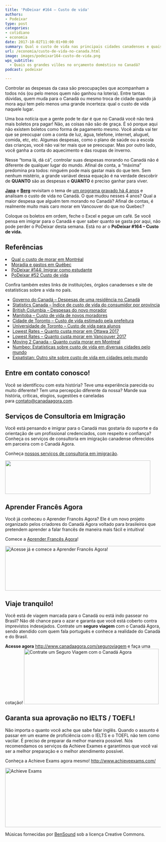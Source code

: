 ```yaml
---
title: 'PoDeixar #164 – Custo de vida'
authors:
- Podeixar
type: post
categories:
- cotidiano
- economia
date: 2017-10-02T11:00:01+00:00
summary: Qual o custo de vida nas principais cidades canadenses e quais os grandes vilões no orçamento doméstico no Canadá?
url: /economia/custo-de-vida-no-canada.html
image: images/podeixar164-custo-de-vida.png
wps_subtitle:
  - Quais os grandes vilões no orçamento doméstico no Canadá?
podcast: podeixar

---
```

Controlar as despesas da casa são preocupações que acompanham a todos nós (ou pelo menos quem não ganhou na loteria). Entre tantas dúvidas, quem muda para o Canadá ou mesmo troca de cidade quando já mora aqui tem pelo menos uma grande incerteza: qual o custo de vida naquele lugar.

Uma boa notícia que a gente pode te dar é que no Canadá você não terá mais boletos pra pagar! Não, as coisas não são de graça. É só porque aqui não existem boletos como forma de pagamento mesmo. Você ainda vai ter que se preocupar com a conta de luz, água, telefone, internet, aluguel, comida, etc, etc. Algumas despesas, como o plano de saúde ou a escola das crianças, você não vai ter mais que se preocupar. Mas por outro lado, você ganha a conta do aquecimento e das roupas de inverno.

Nesse &#8220;toma lá, dá cá&#8221;, controlar suas despesas morando no Canadá não é diferente de qualquer lugar do mundo. Afinal de conta, a &#8220;máxima&#8221; predomina pra todos: ninguém pode mais gastar mais do que tem. Sem nenhum mistério, a grande variável dessa equação é na verdade descobrir de **QUANTO** são as despesas e **QUANTO** é preciso ganhar para viver.

[**Japa**][1] e [**Berg**][2] revisitam o tema de [um programa gravado há 4 anos][3] e analisam o custo de vida no Canadá. O que mudou nesses 4 anos? Qual a maior despesa que alguém tem morando no Canadá? Afinal de contas, é realmente muito mais caro morar em Vancouver do que no Quebec?

Coloque os boletos em ordem, feche o Excel e pegue um café. Se você pensa em imigrar para o Canadá e quer saber quanto se gasta por aqui, não pode perder o PoDeixar desta semana. Está no ar o **PoDeixar #164 &#8211; Custo de vida.**



## Referências

<li data-wpview-marker="http%3A%2F%2Fwww.costofliving.welcomebc.cahttps%3A%2F%2Fwww.lowestrates.ca%2Fblog%2Fhow-much-it-costs-live-young-person-vancouver-2017https%3A%2F%2Fwww.numbeo.com%2Fhttps%3A%2F%2Fwww.expatistan.com%2Fhttps%3A%2F%2Fwww.lowestrates.ca%2Fblog%2Fhow-much-it-costs-live-young-person-ottawa-2017https%3A%2F%2Fmoving2canada.com%2Fliving-in-montreal%2Fhttps%3A%2F%2Fwww1.toronto.ca%2Fwps%2Fportal%2Fcontentonly%3Fvgnextoid%3D3e5eae0b7e612310VgnVCM1000003dd60f89RCRDhttps%3A%2F%2Fwww.studentlife.utoronto.ca%2Fhs%2Fliving-costshttps%3A%2F%2Fwww.livingin-canada.com%2Fliving-in-toronto.htmlhttps%3A%2F%2Fwww.gov.mb.ca%2Fjec%2Finvest%2Fbusfacts%2Fqu_oflife%2Fql_cl_overview.htmlhttp%3A%2F%2Fwww.statcan.gc.ca%2Ftables-tableaux%2Fsum-som%2Fl01%2Fcst01%2Fcpis01h-eng.htmhttp%3A%2F%2Fwww.cic.gc.ca%2Fenglish%2Fnewcomers%2Fbefore-cost-household.asp">
  <a href="https://www.canadaagora.com/alicinha/quanto-custa-morar-em-montreal.html">Qual o custo de morar em Montréal</a>
</li>
<li data-wpview-marker="http%3A%2F%2Fwww.costofliving.welcomebc.cahttps%3A%2F%2Fwww.lowestrates.ca%2Fblog%2Fhow-much-it-costs-live-young-person-vancouver-2017https%3A%2F%2Fwww.numbeo.com%2Fhttps%3A%2F%2Fwww.expatistan.com%2Fhttps%3A%2F%2Fwww.lowestrates.ca%2Fblog%2Fhow-much-it-costs-live-young-person-ottawa-2017https%3A%2F%2Fmoving2canada.com%2Fliving-in-montreal%2Fhttps%3A%2F%2Fwww1.toronto.ca%2Fwps%2Fportal%2Fcontentonly%3Fvgnextoid%3D3e5eae0b7e612310VgnVCM1000003dd60f89RCRDhttps%3A%2F%2Fwww.studentlife.utoronto.ca%2Fhs%2Fliving-costshttps%3A%2F%2Fwww.livingin-canada.com%2Fliving-in-toronto.htmlhttps%3A%2F%2Fwww.gov.mb.ca%2Fjec%2Finvest%2Fbusfacts%2Fqu_oflife%2Fql_cl_overview.htmlhttp%3A%2F%2Fwww.statcan.gc.ca%2Ftables-tableaux%2Fsum-som%2Fl01%2Fcst01%2Fcpis01h-eng.htmhttp%3A%2F%2Fwww.cic.gc.ca%2Fenglish%2Fnewcomers%2Fbefore-cost-household.asp">
  <a href="https://www.canadaagora.com/purenohotdog/moradia-e-gastos-em-quebec.html">Moradia e gastos em Québec</a>
</li>
<li data-wpview-marker="http%3A%2F%2Fwww.costofliving.welcomebc.cahttps%3A%2F%2Fwww.lowestrates.ca%2Fblog%2Fhow-much-it-costs-live-young-person-vancouver-2017https%3A%2F%2Fwww.numbeo.com%2Fhttps%3A%2F%2Fwww.expatistan.com%2Fhttps%3A%2F%2Fwww.lowestrates.ca%2Fblog%2Fhow-much-it-costs-live-young-person-ottawa-2017https%3A%2F%2Fmoving2canada.com%2Fliving-in-montreal%2Fhttps%3A%2F%2Fwww1.toronto.ca%2Fwps%2Fportal%2Fcontentonly%3Fvgnextoid%3D3e5eae0b7e612310VgnVCM1000003dd60f89RCRDhttps%3A%2F%2Fwww.studentlife.utoronto.ca%2Fhs%2Fliving-costshttps%3A%2F%2Fwww.livingin-canada.com%2Fliving-in-toronto.htmlhttps%3A%2F%2Fwww.gov.mb.ca%2Fjec%2Finvest%2Fbusfacts%2Fqu_oflife%2Fql_cl_overview.htmlhttp%3A%2F%2Fwww.statcan.gc.ca%2Ftables-tableaux%2Fsum-som%2Fl01%2Fcst01%2Fcpis01h-eng.htmhttp%3A%2F%2Fwww.cic.gc.ca%2Fenglish%2Fnewcomers%2Fbefore-cost-household.asp">
  <a href="https://www.canadaagora.com/podeixar/imigrar-como-estudante.html">PoDeixar #144: Imigrar como estudante</a>
</li>
<li data-wpview-marker="http%3A%2F%2Fwww.costofliving.welcomebc.cahttps%3A%2F%2Fwww.lowestrates.ca%2Fblog%2Fhow-much-it-costs-live-young-person-vancouver-2017https%3A%2F%2Fwww.numbeo.com%2Fhttps%3A%2F%2Fwww.expatistan.com%2Fhttps%3A%2F%2Fwww.lowestrates.ca%2Fblog%2Fhow-much-it-costs-live-young-person-ottawa-2017https%3A%2F%2Fmoving2canada.com%2Fliving-in-montreal%2Fhttps%3A%2F%2Fwww1.toronto.ca%2Fwps%2Fportal%2Fcontentonly%3Fvgnextoid%3D3e5eae0b7e612310VgnVCM1000003dd60f89RCRDhttps%3A%2F%2Fwww.studentlife.utoronto.ca%2Fhs%2Fliving-costshttps%3A%2F%2Fwww.livingin-canada.com%2Fliving-in-toronto.htmlhttps%3A%2F%2Fwww.gov.mb.ca%2Fjec%2Finvest%2Fbusfacts%2Fqu_oflife%2Fql_cl_overview.htmlhttp%3A%2F%2Fwww.statcan.gc.ca%2Ftables-tableaux%2Fsum-som%2Fl01%2Fcst01%2Fcpis01h-eng.htmhttp%3A%2F%2Fwww.cic.gc.ca%2Fenglish%2Fnewcomers%2Fbefore-cost-household.asp">
  <a href="https://www.canadaagora.com/podeixar/custo-de-vida.html">PoDeixar #52 Custo de vida</a>
</li>

Confira também estes links de instituições, órgãos canadenses e site de estatísticas sobre a vida no país.

  * [Governo do Canadá &#8211; Despesas de uma residência no Canadá][4]
  * [Statistics Canada &#8211; Índice de custo de vida do consumidor por província][5]
  * [British Columbia &#8211; Despesas do novo morador][6]
  * [Manitoba &#8211; Custo de vida de novos moradores][7]
  * [Cidade de Toronto &#8211; Custo de vida estimado pela prefeitura][8]
  * [Universidade de Toronto &#8211; Custo de vida para alunos][9]
  * [Lowest Rates &#8211; Quanto custa morar em Ottawa 2017][10]
  * [Lowest Rates &#8211; Quanto custa morar em Vancouver 2017][11]
  * [Moving 2 Canada &#8211; Quanto custa morar em Montreal][12]
  * [Numbeo: Estatísticas sobre custo de vida em diversas cidades pelo mundo][13]
  * [Expatistan: Outro site sobre custo de vida em cidades pelo mundo][14]

## Entre em contato conosco!

Você se identificou com esta história? Teve uma experiência parecida ou muito diferente? Tem uma percepção diferente da nossa? Mande sua história, críticas, elogios, sugestões e caneladas para <contato@canadaagora.com>.

## Serviços de Consultoria em Imigração

Você está pensando e imigrar para o Canadá mas gostaria do suporte e da orientação de um profissional credenciados, com respeito e confiança? Conheça os serviços de consultoria em imigração canadense oferecidos em parceira com o Canadá Agora.

Conheça [nossos serviços de consultoria em imigração][15].

[<img class="aligncenter wp-image-9355 size-medium" src="https://www.canadaagora.com/wp-content/uploads/servicos-de-imigracao-logo-470x108.png" alt="" width="470" height="108" srcset="https://www.canadaagora.com/wp-content/uploads/servicos-de-imigracao-logo-470x108.png 470w, https://www.canadaagora.com/wp-content/uploads/servicos-de-imigracao-logo-364x84.png 364w, https://www.canadaagora.com/wp-content/uploads/servicos-de-imigracao-logo-608x140.png 608w, https://www.canadaagora.com/wp-content/uploads/servicos-de-imigracao-logo.png 742w" sizes="(max-width: 470px) 100vw, 470px" />][16]

## Aprender Francês Agora

Você já conheceu o Aprender Francês Agora? Ele é um novo projeto organizado pelos criadores do Canadá Agora voltado para brasileiros que pretendem aprender a falar francês de maneira mais fácil e intuitiva!

Comece a <a href="https://www.aprenderfrancesagora.com/" target="_blank" rel="noopener">Aprender Francês Agora</a>!

[<img class="wp-image-9618 size-full" src="https://www.canadaagora.com/wp-content/uploads/afa-logo-all-colour.png" alt="Acesse já e comece a Aprender Francês Agora!" width="1833" height="144" srcset="https://www.canadaagora.com/wp-content/uploads/afa-logo-all-colour.png 1833w, https://www.canadaagora.com/wp-content/uploads/afa-logo-all-colour-470x37.png 470w, https://www.canadaagora.com/wp-content/uploads/afa-logo-all-colour-970x76.png 970w, https://www.canadaagora.com/wp-content/uploads/afa-logo-all-colour-364x29.png 364w, https://www.canadaagora.com/wp-content/uploads/afa-logo-all-colour-758x60.png 758w, https://www.canadaagora.com/wp-content/uploads/afa-logo-all-colour-608x48.png 608w, https://www.canadaagora.com/wp-content/uploads/afa-logo-all-colour-1152x91.png 1152w" sizes="(max-width: 1833px) 100vw, 1833px" />][17]

## Viaje tranquilo!

Você está de viagem marcada para o Canadá ou está indo passear no Brasil? Não dê chance para o azar e garanta que você está coberto contra imprevistos indesejados. Contrate um **seguro viagem** com o Canadá Agora, sendo atendido com quem fala português e conhece a realidade do Canadá e do Brasil.

**Acesse agora** <http://www.canadaagora.com/seguroviagem> e faça uma cotação!
[<img class="aligncenter wp-image-7837 size-full" src="https://www.canadaagora.com/wp-content/uploads/seguro-viagem-logo.png" alt="Contrate um Seguro Viagem com o Canadá Agora" width="436" height="179" />][18]

## Garanta sua aprovação no IELTS / TOEFL!

Não importa o quanto você ache que sabe falar inglês. Quando o assunto é passar em um exame de proficiência com o IELTS e o TOEFL não tem como vacilar. É preciso de preparar da melhor maneira possível. Nós recomendamos os serviços da Achieve Exames e garantimos que você vai ser a melhor preparação e o melhor atendimento possível.

Conheça a Achieve Exams agora mesmo! <a href="http://www.achieveexams.com/" target="_blank" rel="noopener noreferrer">http://www.achieveexams.com/</a>

<a href="http://www.achieveexams.com/" target="_blank" rel="noopener"><img class="aligncenter size-full wp-image-9156" src="https://www.canadaagora.com/wp-content/uploads/achieve-exams.png" alt="Achieve Exams" width="892" height="192" srcset="https://www.canadaagora.com/wp-content/uploads/achieve-exams.png 892w, https://www.canadaagora.com/wp-content/uploads/achieve-exams-470x101.png 470w, https://www.canadaagora.com/wp-content/uploads/achieve-exams-364x78.png 364w, https://www.canadaagora.com/wp-content/uploads/achieve-exams-758x163.png 758w, https://www.canadaagora.com/wp-content/uploads/achieve-exams-608x131.png 608w" sizes="(max-width: 892px) 100vw, 892px" /></a>

Músicas fornecidas por <a href="http://www.bensound.com/" target="_blank" rel="noopener noreferrer">BenSound</a> sob a licença Creative Commons.

 [1]: https://www.canadaagora.com/japa
 [2]: https://www.canadaagora.com/berg
 [3]: https://www.canadaagora.com/podeixar/custo-de-vida.html
 [4]: http://www.cic.gc.ca/english/newcomers/before-cost-household.asp
 [5]: http://www.statcan.gc.ca/tables-tableaux/sum-som/l01/cst01/cpis01h-eng.htm
 [6]: http://www.costofliving.welcomebc.ca
 [7]: https://www.gov.mb.ca/jec/invest/busfacts/qu_oflife/ql_cl_overview.html
 [8]: https://www1.toronto.ca/wps/portal/contentonly?vgnextoid=3e5eae0b7e612310VgnVCM1000003dd60f89RCRD
 [9]: https://www.studentlife.utoronto.ca/hs/living-costs
 [10]: https://www.lowestrates.ca/blog/how-much-it-costs-live-young-person-ottawa-2017
 [11]: https://www.lowestrates.ca/blog/how-much-it-costs-live-young-person-vancouver-2017
 [12]: https://moving2canada.com/living-in-montreal/
 [13]: https://www.numbeo.com/
 [14]: https://www.expatistan.com/
 [15]: https://www.canadaagora.com/consultoriaimigracao
 [16]: https://www.canadaagora.com/consultoriaimigracao/
 [17]: http://www.aprenderfrancesagora.com
 [18]: http://www.canadaagora.com/seguroviagem